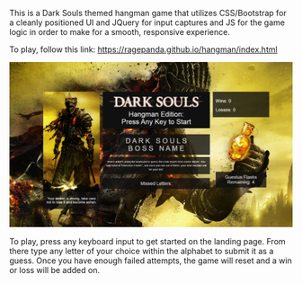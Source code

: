 This is a Dark Souls themed hangman game that utilizes CSS/Bootstrap for a cleanly positioned UI and JQuery for input captures and JS for the game logic in order to make for a smooth, responsive experience.

To play, follow this link: https://ragepanda.github.io/hangman/index.html

[![Dark Souls Game](/assets/images/Screenshot_4.png)](https://youtu.be/nDe7r0mGznc)

To play, press any keyboard input to get started on the landing page. From there type any letter of your choice within the alphabet to submit it as a guess. Once you have enough failed attempts, the game will reset and a win or loss will be added on. 


